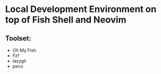 # Local Development Environment on top of Fish Shell and Neovim

## Toolset:
 - Oh My Fish
 - Fzf
 - lazygit
 - peco
